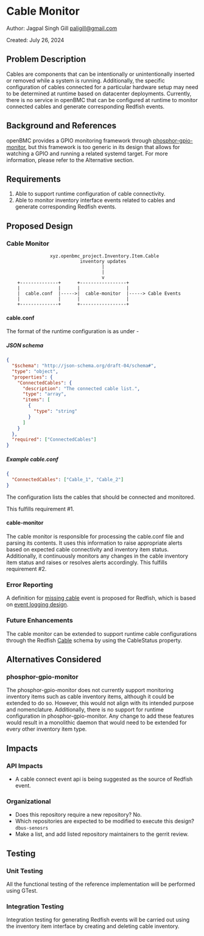 # Cable Monitor

Author: Jagpal Singh Gill <paligill@gmail.com>

Created: July 26, 2024

## Problem Description

Cables are components that can be intentionally or unintentionally inserted or
removed while a system is running. Additionally, the specific configuration of
cables connected for a particular hardware setup may need to be determined at
runtime based on datacenter deployments. Currently, there is no service in
openBMC that can be configured at runtime to monitor connected cables and
generate corresponding Redfish events.

## Background and References

openBMC provides a GPIO monitoring framework through
[phosphor-gpio-monitor](https://github.com/openbmc/phosphor-gpio-monitor), but
this framework is too generic in its design that allows for watching a GPIO and
running a related systemd target. For more information, please refer to the
Alternative section.

## Requirements

1. Able to support runtime configuration of cable connectivity.
2. Able to monitor inventory interface events related to cables and generate
   corresponding Redfish events.

## Proposed Design

### Cable Monitor

```
                xyz.openbmc_project.Inventory.Item.Cable
                           inventory updates
                                   |
                                   |
                                   v
    +--------------+      +-----------------+
    |              |      |                 |
    |  cable.conf  |----->|  cable-monitor  |-----> Cable Events
    |              |      |                 |
    +--------------+      +-----------------+
```

#### cable.conf

The format of the runtime configuration is as under -

##### JSON schema

```json
{
  "$schema": "http://json-schema.org/draft-04/schema#",
  "type": "object",
  "properties": {
    "ConnectedCables": {
      "description": "The connected cable list.",
      "type": "array",
      "items": [
        {
          "type": "string"
        }
      ]
    }
  },
  "required": ["ConnectedCables"]
}
```

##### Example cable.conf

```json
{
  "ConnectedCables": ["Cable_1", "Cable_2"]
}
```

The configuration lists the cables that should be connected and monitored.

This fulfills requirement #1.

#### cable-monitor

The cable monitor is responsible for processing the cable.conf file and parsing
its contents. It uses this information to raise appropriate alerts based on
expected cable connectivity and inventory item status. Additionally, it
continuously monitors any changes in the cable inventory item status and raises
or resolves alerts accordingly. This fulfills requirement #2.

### Error Reporting

A definition for
[missing cable](https://gerrit.openbmc.org/c/openbmc/phosphor-dbus-interfaces/+/74397)
event is proposed for Redfish, which is based on
[event logging design](https://github.com/openbmc/docs/blob/master/designs/event-logging.md).

### Future Enhancements

The cable monitor can be extended to support runtime cable configurations
through the Redfish
[Cable](https://redfish.dmtf.org/schemas/v1/Cable.v1_2_3.json) schema by using
the CableStatus property.

## Alternatives Considered

### phosphor-gpio-monitor

The phosphor-gpio-monitor does not currently support monitoring inventory items
such as cable inventory items, although it could be extended to do so. However,
this would not align with its intended purpose and nomenclature. Additionally,
there is no support for runtime configuration in phosphor-gpio-monitor. Any
change to add these features would result in a monolithic daemon that would need
to be extended for every other inventory item type.

## Impacts

### API Impacts

- A cable connect event api is being suggested as the source of Redfish event.

### Organizational

- Does this repository require a new repository? No.
- Which repositories are expected to be modified to execute this design?
  `dbus-senosrs`
- Make a list, and add listed repository maintainers to the gerrit review.

## Testing

### Unit Testing

All the functional testing of the reference implementation will be performed
using GTest.

### Integration Testing

Integration testing for generating Redfish events will be carried out using the
inventory item interface by creating and deleting cable inventory.
